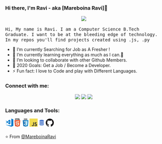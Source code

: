### Hi there, I'm Ravi - aka [Mareboina Ravi]👋

<p align="center"><img width=50% src="https://i.imgur.com/jntURe0.jpg"></p>

<p align="left"> <samp>Hi, My name is Ravi. I am a Computer Science B.Tech Graduate. I want to be at the bleeding edge of technology.   
    In my repos you'll find projects created using .js, .py
  
- 🔭 I’m currently Searching for Job as A Fresher !
- 🌱 I’m currently learning everything as much as I can.🤣
- 👯 I’m looking to collaborate with other Github Members.
- 🥅 2020 Goals: Get a Job / Become a Developer.
- ⚡ Fun fact: I love to Code and play with Different Languages.

### Connect with me:

<p align="center">
<a href="https://www.linkedin.com/in/ravimareboina/"><img src="https://img.shields.io/badge/linkedin-%230077B5.svg?&style=for-the-badge&logo=linkedin&logoColor=white"/></a>
<a href="https://www.instagram.com/ravi.naani/"><img src="https://img.shields.io/badge/instagram-%23E4405F.svg?&style=for-the-badge&logo=instagram&logoColor=white"/></a>
<a href="https://www.facebook.com/ravi.naani.775/"><img src="https://img.shields.io/badge/facebook-%23E4405F.svg?&style=for-the-badge&logo=facebook&logoColor=blue"/></a>
</p>

### Languages and Tools:

<img align="left" alt="Visual Studio Code" width="26px" src="https://raw.githubusercontent.com/github/explore/80688e429a7d4ef2fca1e82350fe8e3517d3494d/topics/visual-studio-code/visual-studio-code.png" />
<img align="left" alt="HTML5" width="26px" src="https://raw.githubusercontent.com/github/explore/80688e429a7d4ef2fca1e82350fe8e3517d3494d/topics/html/html.png" />
<img align="left" alt="CSS3" width="26px" src="https://raw.githubusercontent.com/github/explore/80688e429a7d4ef2fca1e82350fe8e3517d3494d/topics/css/css.png" />
<img align="left" alt="JavaScript" width="26px" src="https://raw.githubusercontent.com/github/explore/80688e429a7d4ef2fca1e82350fe8e3517d3494d/topics/javascript/javascript.png" />
<img align="left" alt="SQL" width="26px" src="https://raw.githubusercontent.com/github/explore/80688e429a7d4ef2fca1e82350fe8e3517d3494d/topics/sql/sql.png" />
<img align="left" alt="GitHub" width="26px" src="https://raw.githubusercontent.com/github/explore/78df643247d429f6cc873026c0622819ad797942/topics/github/github.png" />
<br />
<br />

⭐️ From [@MareboinaRavi](https://github.com/MareboinaRavi)

